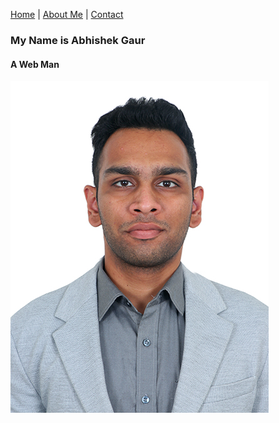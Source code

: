 [Home](index.markdown) | [About Me](aboutme.markdown) | [Contact](contact.markdown)

### My Name is Abhishek Gaur
#### A Web Man
![my profile picture](1pppppppp.jpg)
